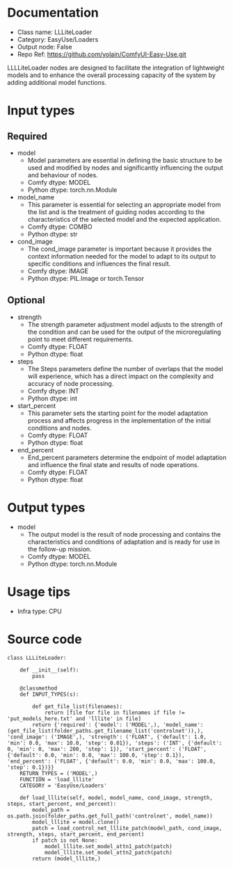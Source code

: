 # Documentation
- Class name: LLLiteLoader
- Category: EasyUse/Loaders
- Output node: False
- Repo Ref: https://github.com/yolain/ComfyUI-Easy-Use.git

LLLLiteLoader nodes are designed to facilitate the integration of lightweight models and to enhance the overall processing capacity of the system by adding additional model functions.

# Input types
## Required
- model
    - Model parameters are essential in defining the basic structure to be used and modified by nodes and significantly influencing the output and behaviour of nodes.
    - Comfy dtype: MODEL
    - Python dtype: torch.nn.Module
- model_name
    - This parameter is essential for selecting an appropriate model from the list and is the treatment of guiding nodes according to the characteristics of the selected model and the expected application.
    - Comfy dtype: COMBO
    - Python dtype: str
- cond_image
    - The cond_image parameter is important because it provides the context information needed for the model to adapt to its output to specific conditions and influences the final result.
    - Comfy dtype: IMAGE
    - Python dtype: PIL.Image or torch.Tensor
## Optional
- strength
    - The strength parameter adjustment model adjusts to the strength of the condition and can be used for the output of the microregulating point to meet different requirements.
    - Comfy dtype: FLOAT
    - Python dtype: float
- steps
    - The Steps parameters define the number of overlaps that the model will experience, which has a direct impact on the complexity and accuracy of node processing.
    - Comfy dtype: INT
    - Python dtype: int
- start_percent
    - This parameter sets the starting point for the model adaptation process and affects progress in the implementation of the initial conditions and nodes.
    - Comfy dtype: FLOAT
    - Python dtype: float
- end_percent
    - End_percent parameters determine the endpoint of model adaptation and influence the final state and results of node operations.
    - Comfy dtype: FLOAT
    - Python dtype: float

# Output types
- model
    - The output model is the result of node processing and contains the characteristics and conditions of adaptation and is ready for use in the follow-up mission.
    - Comfy dtype: MODEL
    - Python dtype: torch.nn.Module

# Usage tips
- Infra type: CPU

# Source code
```
class LLLiteLoader:

    def __init__(self):
        pass

    @classmethod
    def INPUT_TYPES(s):

        def get_file_list(filenames):
            return [file for file in filenames if file != 'put_models_here.txt' and 'lllite' in file]
        return {'required': {'model': ('MODEL',), 'model_name': (get_file_list(folder_paths.get_filename_list('controlnet')),), 'cond_image': ('IMAGE',), 'strength': ('FLOAT', {'default': 1.0, 'min': 0.0, 'max': 10.0, 'step': 0.01}), 'steps': ('INT', {'default': 0, 'min': 0, 'max': 200, 'step': 1}), 'start_percent': ('FLOAT', {'default': 0.0, 'min': 0.0, 'max': 100.0, 'step': 0.1}), 'end_percent': ('FLOAT', {'default': 0.0, 'min': 0.0, 'max': 100.0, 'step': 0.1})}}
    RETURN_TYPES = ('MODEL',)
    FUNCTION = 'load_lllite'
    CATEGORY = 'EasyUse/Loaders'

    def load_lllite(self, model, model_name, cond_image, strength, steps, start_percent, end_percent):
        model_path = os.path.join(folder_paths.get_full_path('controlnet', model_name))
        model_lllite = model.clone()
        patch = load_control_net_lllite_patch(model_path, cond_image, strength, steps, start_percent, end_percent)
        if patch is not None:
            model_lllite.set_model_attn1_patch(patch)
            model_lllite.set_model_attn2_patch(patch)
        return (model_lllite,)
```